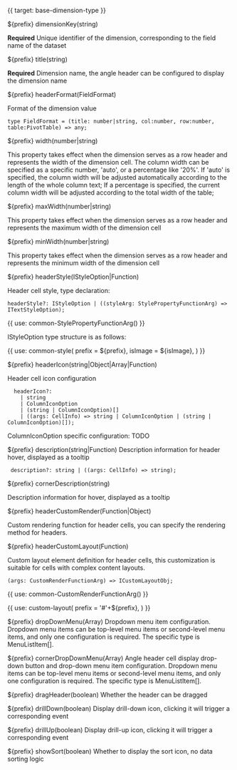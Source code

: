 {{ target: base-dimension-type }}

${prefix} dimensionKey(string)

**Required**  Unique identifier of the dimension, corresponding to the field name of the dataset

${prefix} title(string)

**Required**  Dimension name, the angle header can be configured to display the dimension name

${prefix} headerFormat(FieldFormat)

Format of the dimension value
```
type FieldFormat = (title: number|string, col:number, row:number, table:PivotTable) => any;
  ```

${prefix} width(number|string)

This property takes effect when the dimension serves as a row header and represents the width of the dimension cell.
The column width can be specified as a specific number, 'auto', or a percentage like '20%'.
If 'auto' is specified, the column width will be adjusted automatically according to the length of the whole column text;
If a percentage is specified, the current column width will be adjusted according to the total width of the table;

${prefix} maxWidth(number|string)

This property takes effect when the dimension serves as a row header and represents the maximum width of the dimension cell

${prefix} minWidth(number|string)

This property takes effect when the dimension serves as a row header and represents the minimum width of the dimension cell

${prefix} headerStyle(IStyleOption|Function)

Header cell style, type declaration:
```
headerStyle?: IStyleOption | ((styleArg: StylePropertyFunctionArg) => ITextStyleOption);
```
{{ use: common-StylePropertyFunctionArg() }}

IStyleOption type structure is as follows:

{{ use: common-style(
  prefix = ${prefix},
  isImage = ${isImage},
) }}

${prefix} headerIcon(string|Object|Array|Function)

Header cell icon configuration

```
  headerIcon?:
    | string
    | ColumnIconOption
    | (string | ColumnIconOption)[]
    | ((args: CellInfo) => string | ColumnIconOption | (string | ColumnIconOption)[]);
```

ColumnIconOption specific configuration: TODO

${prefix} description(string|Function)
Description information for header hover, displayed as a tooltip

```
 description?: string | ((args: CellInfo) => string);
```

${prefix} cornerDescription(string)

Description information for hover, displayed as a tooltip

${prefix} headerCustomRender(Function|Object)

Custom rendering function for header cells, you can specify the rendering method for headers.

${prefix} headerCustomLayout(Function)

Custom layout element definition for header cells, this customization is suitable for cells with complex content layouts.

```
(args: CustomRenderFunctionArg) => ICustomLayoutObj;
```
{{ use: common-CustomRenderFunctionArg() }}

{{ use: custom-layout(
    prefix =  '#'+${prefix},
) }}

${prefix} dropDownMenu(Array)
Dropdown menu item configuration. Dropdown menu items can be top-level menu items or second-level menu items, and only one configuration is required. The specific type is MenuListItem[].

${prefix} cornerDropDownMenu(Array)
Angle header cell display drop-down button and drop-down menu item configuration. Dropdown menu items can be top-level menu items or second-level menu items, and only one configuration is required. The specific type is MenuListItem[].

${prefix} dragHeader(boolean)
Whether the header can be dragged

${prefix} drillDown(boolean)
Display drill-down icon, clicking it will trigger a corresponding event

${prefix} drillUp(boolean)
Display drill-up icon, clicking it will trigger a corresponding event

${prefix} showSort(boolean)
Whether to display the sort icon, no data sorting logic